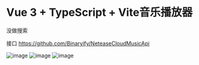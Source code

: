 # Vue 3 + TypeScript + Vite音乐播放器

没做搜索

接口 https://github.com/Binaryify/NeteaseCloudMusicApi

![image](https://user-images.githubusercontent.com/80094805/236780705-286fa231-8728-4901-88d9-fcf9c1cac85c.png)
![image](https://user-images.githubusercontent.com/80094805/236780836-8a977f6f-654e-4385-8596-69427aed87f4.png)
![image](https://user-images.githubusercontent.com/80094805/236780943-7e7c1dfb-77ef-419c-bb28-5fb603a3787e.png)


